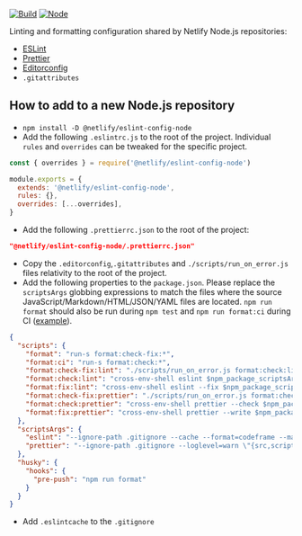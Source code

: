 [![Build](https://github.com/netlify/eslint-config-node/workflows/Build/badge.svg)](https://github.com/netlify/node-eslint-config/actions)
[![Node](https://img.shields.io/node/v/@netlify/eslint-config-node.svg?logo=node.js)](https://www.npmjs.com/package/@netlify/node-eslint-config)

Linting and formatting configuration shared by Netlify Node.js repositories:

- [ESLint](https://eslint.org/)
- [Prettier](https://prettier.io/)
- [Editorconfig](https://editorconfig.org/)
- `.gitattributes`

## How to add to a new Node.js repository

- `npm install -D @netlify/eslint-config-node`
- Add the following `.eslintrc.js` to the root of the project. Individual `rules` and `overrides` can be tweaked for the
  specific project.

```js
const { overrides } = require('@netlify/eslint-config-node')

module.exports = {
  extends: '@netlify/eslint-config-node',
  rules: {},
  overrides: [...overrides],
}
```

- Add the following `.prettierrc.json` to the root of the project:

```json
"@netlify/eslint-config-node/.prettierrc.json"
```

- Copy the `.editorconfig`,`.gitattributes` and `./scripts/run_on_error.js` files relativity to the root of the project.
- Add the following properties to the `package.json`. Please replace the `scriptsArgs` globbing expressions to match the
  files where the source JavaScript/Markdown/HTML/JSON/YAML files are located. `npm run format` should also be run
  during `npm test` and `npm run format:ci` during CI
  ([example](https://github.com/netlify/cli/blob/master/.github/workflows/main.yml)).

```json
{
  "scripts": {
    "format": "run-s format:check-fix:*",
    "format:ci": "run-s format:check:*",
    "format:check-fix:lint": "./scripts/run_on_error.js format:check:lint format:fix:lint",
    "format:check:lint": "cross-env-shell eslint $npm_package_scriptsArgs_eslint",
    "format:fix:lint": "cross-env-shell eslint --fix $npm_package_scriptsArgs_eslint",
    "format:check-fix:prettier": "./scripts/run_on_error.js format:check:prettier format:fix:prettier",
    "format:check:prettier": "cross-env-shell prettier --check $npm_package_scriptsArgs_prettier",
    "format:fix:prettier": "cross-env-shell prettier --write $npm_package_scriptsArgs_prettier"
  },
  "scriptsArgs": {
    "eslint": "--ignore-path .gitignore --cache --format=codeframe --max-warnings=0 \"{src,scripts,site,tests,.github}/**/*.{js,md,html}\" \"*.{js,md,html}\" \".*.{js,md,html}\"",
    "prettier": "--ignore-path .gitignore --loglevel=warn \"{src,scripts,site,tests,.github}/**/*.{js,md,yml,json,html}\" \"*.{js,yml,json,html}\" \".*.{js,yml,json,html}\" \"!package-lock.json\""
  },
  "husky": {
    "hooks": {
      "pre-push": "npm run format"
    }
  }
}
```

- Add `.eslintcache` to the `.gitignore`
